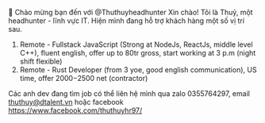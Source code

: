 👋 Chào mừng bạn đến với @Thuthuyheadhunter
Xin chào! Tôi là Thuỷ, một headhunter - lĩnh vực IT. Hiện mình đang hỗ trợ khách hàng một số vị trí sau.
1. Remote - Fullstack JavaScript (Strong at NodeJs, ReactJs, middle level C++), fluent english, offer up to 80tr gross, start working at 3 p.m (night shift flexible)
2. Remote - Rust Developer (from 3 yoe, good english communication), US time, offer $2000-$2500 net (contractor)

Các anh dev đang tìm job có thể liên hệ mình qua zalo 0355764297, email thuthuy@dtalent.vn hoặc facebook https://www.facebook.com/thuthuyhr97/
